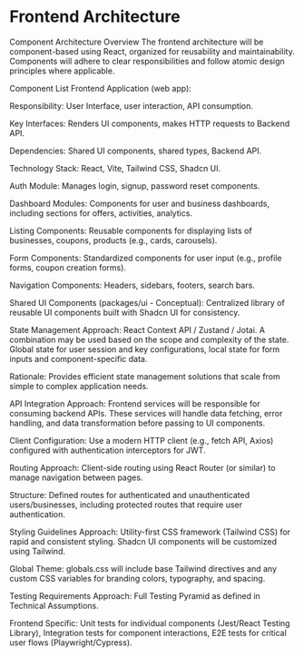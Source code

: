# Frontend Architecture
Component Architecture Overview
The frontend architecture will be component-based using React, organized for reusability and maintainability. Components will adhere to clear responsibilities and follow atomic design principles where applicable.

Component List
Frontend Application (web app):

Responsibility: User Interface, user interaction, API consumption.

Key Interfaces: Renders UI components, makes HTTP requests to Backend API.

Dependencies: Shared UI components, shared types, Backend API.

Technology Stack: React, Vite, Tailwind CSS, Shadcn UI.

Auth Module: Manages login, signup, password reset components.

Dashboard Modules: Components for user and business dashboards, including sections for offers, activities, analytics.

Listing Components: Reusable components for displaying lists of businesses, coupons, products (e.g., cards, carousels).

Form Components: Standardized components for user input (e.g., profile forms, coupon creation forms).

Navigation Components: Headers, sidebars, footers, search bars.

Shared UI Components (packages/ui - Conceptual): Centralized library of reusable UI components built with Shadcn UI for consistency.

State Management
Approach: React Context API / Zustand / Jotai. A combination may be used based on the scope and complexity of the state. Global state for user session and key configurations, local state for form inputs and component-specific data.

Rationale: Provides efficient state management solutions that scale from simple to complex application needs.

API Integration
Approach: Frontend services will be responsible for consuming backend APIs. These services will handle data fetching, error handling, and data transformation before passing to UI components.

Client Configuration: Use a modern HTTP client (e.g., fetch API, Axios) configured with authentication interceptors for JWT.

Routing
Approach: Client-side routing using React Router (or similar) to manage navigation between pages.

Structure: Defined routes for authenticated and unauthenticated users/businesses, including protected routes that require user authentication.

Styling Guidelines
Approach: Utility-first CSS framework (Tailwind CSS) for rapid and consistent styling. Shadcn UI components will be customized using Tailwind.

Global Theme: globals.css will include base Tailwind directives and any custom CSS variables for branding colors, typography, and spacing.

Testing Requirements
Approach: Full Testing Pyramid as defined in Technical Assumptions.

Frontend Specific: Unit tests for individual components (Jest/React Testing Library), Integration tests for component interactions, E2E tests for critical user flows (Playwright/Cypress).
